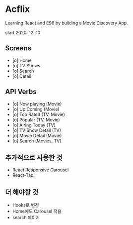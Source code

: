 # Acflix

Learning React and ES6 by building a Movie Discovery App.

start 2020. 12. 10

## Screens

- [o] Home
- [o] TV Shows
- [o] Search
- [o] Detail

## API Verbs

- [o] Now playing (Movie)
- [o] Up Coming (Movie)
- [o] Top Rated (TV, Movie)
- [o] Popular (TV, Movie)
- [o] Airing Today (TV)
- [o] TV Show Detail (TV)
- [o] Movie Detail (Movie)
- [o] Search (Movies, TV)


## 추가적으로 사용한 것

- React Responsive Carousel
- React-Tab


## 더 해야할 것

- Hooks로 변경
- Home에도 Carousel 적용
- search 페이지